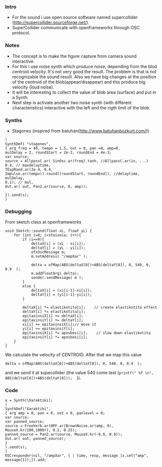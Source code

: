 ### Intro ###
  * For the sound i use open source software named supercollider (http://supercollider.sourceforge.net/).
  * SuperCollider communicate with openframeworks through OSC protocol.
### Notes ###
  * The concept is to make the figure capture from camera sound interactive.
  * For this i use noise synth which produce noise, depending from the blod centroid velocity. It's  not very good the result. The problem is that is not recognizable the sound result. Also we have big changes at the position of the centroid of the blob(appear/disappear) and this produce big velocity (loud noise).
  * It will be interesting to collect the value of blob area (surface) and put in a Synth.
  * Next step is activate another two noise synth (with different characteristics) interactive with the left and the rigth limit of the blob.
### Synths ###
  * Stagones (inspired from batuhan(http://www.batuhanbozkurt.com/))
```
(
SynthDef( "stagones",
{ arg freq = 40, tempo = 1.5, out = 0, pan =0, amp=0,
mulDelay = 2, roundStart = 2e-3, roundEnd = 4e-3;
var source;
source = AllpassC.ar( SinOsc.ar(freq).tanh, //AllpassC.ar(in, ...)
0.4, // maxdelaytime,
TExpRand.ar(2e-4, 0.4,
Impulse.ar(tempo)).round([roundStart, roundEnd]), //delaytime,
mulDelay,
0.1); // mul,
Out.ar( out, Pan2.ar(source, 0, amp));

}).send(s);
)
```
### Debugging ###
From sketch class at openframeworks
```
void Sketch::sound(float xL, float yL) {
	for (int i=0; i<stoixeia; i++){
		if (i==0){
			deltaX[i] = (xL - xi[i]);
			deltaY[i] = (yL - yi[i]);
			ofxOscMessage m;
			m.setAddress( "/ampXar" );
			
			delta = ofMap(ABS(deltaX[0])+ABS(deltaY[0]), 0, 540, 0, 0.9  );
			m.addFloatArg( delta);
			sender.sendMessage( m );			
		}
		else {
			deltaX[i] = (xi[i-1]-xi[i]);
			deltaY[i] = (yi[i-1]-yi[i]);
		}
		
		deltaX[i] *= elastikotita[i];    // create elastikotita effect
		deltaY[i] *= elastikotita[i];
		epitaxinsiX[i] += deltaX[i];
		epitaxinsiY[i] += deltaY[i];
		xi[i] += epitaxinsiX[i];// move it
		yi[i] += epitaxinsiY[i];
		epitaxinsiX[i] *= aposbesi[i];    // slow down elastikotita
		epitaxinsiY[i] *= aposbesi[i];
	}
}
```
We calculate the velocity of CENTROID. After that we map this value
```
delta = ofMap(ABS(deltaX[0])+ABS(deltaY[0]), 0, 540, 0, 0.9  );
```
and we send it at supecollider (the value 540 come test (`printf(" %f \n", ABS(deltaX[0])+ABS(deltaY[0]));	`)).


### Code ###
```
x = Synth(\Xaraktiki);
(
SynthDef("Xaraktiki",
{ arg amp = 0, pan = 0, out = 0, panlevel = 0;
var source;
var panned_source;
source = FreeVerb.ar(HPF.ar(BrownNoise.ar(amp, 0), MouseX.kr(100,1000)), 0.2, 0.25);
panned_source = Pan2.ar(source, MouseX.kr(-0.9, 0.9));
Out.ar( out, panned_source);
}
).send(s);
)
OSCresponder(nil, "/ampXar", { | time, resp, message |x.set("amp", message[1]);}).add;
```